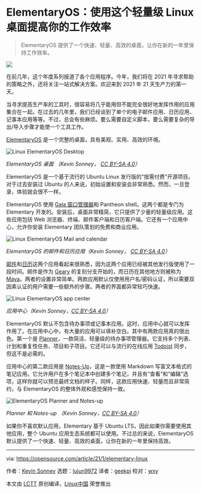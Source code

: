 [#]: collector: (lujun9972)
[#]: translator: (geekpi)
[#]: reviewer: (wxy)
[#]: publisher: ( )
[#]: url: ( )
[#]: subject: (Improve your productivity with this lightweight Linux desktop)
[#]: via: (https://opensource.com/article/21/1/elementary-linux)
[#]: author: (Kevin Sonney https://opensource.com/users/ksonney)

ElementaryOS：使用这个轻量级 Linux 桌面提高你的工作效率
======

> ElementaryOS 提供了一个快速、轻量、高效的桌面，让你在新的一年里保持工作效率。

![](https://img.linux.net.cn/data/attachment/album/202101/19/235403miy29qe6rqvv2vl3.jpg)

在前几年，这个年度系列报道了各个应用程序。今年，我们将在 2021 年寻求帮助的策略之外，还将关注一站式解决方案。欢迎来到 2021 年 21 天生产力的第一天。

当寻求提高生产率的工具时，很容易将几乎能用但不能完全很好地发挥作用的应用集合在一起。在过去的几年里，我们已经谈到了单个的电子邮件应用、日历应用、记事本应用等等。不过，总会有些麻烦。要么需要自定义脚本，要么需要复杂的导出/导入步骤才能使一个工具工作。

[ElementaryOS][2] 是一个完整的桌面，具有美观、实用、高效的环境。

![Linux ElementaryOS Desktop][3]

*ElementaryOS 桌面 （Kevin Sonney， [CC BY-SA 4.0][4]）*

ElementaryOS 是一个基于流行的 Ubuntu Linux 发行版的“按需付费”开源项目。对于过去安装过 Ubuntu 的人来说，初始设置和安装会非常熟悉。然而，一旦登录，体验就会很不一样。

ElementaryOS 使用 [Gala 窗口管理器][5]和 Pantheon shell。这两个都是专门为 Elementary 开发的。安装后，桌面非常精简，它只提供了少量的轻量级应用。这些应用包括 Web 浏览器、终端、邮件客户端和日历客户端。它还有一个应用中心，允许你安装 Elementary 团队策划的免费和商业应用。

![Linux ElementaryOS Mail and calendar][6]

*ElementaryOS 的邮件和日历应用（Kevin Sonney， [CC BY-SA 4.0][4]）*

[邮件][7]和[日历][8]这两个应用看起来很熟悉，因为这两个应用已经被其他发行版使用了一段时间。邮件是作为 [Geary][9] 的复刻分支开始的，而日历在其他地方则被称为 [Maya][10]。两者的设置非常简单。两款应用默认仅使用用户名/密码认证，所以需要双因素认证的用户需要一些额外的步骤。两者的界面都异常轻巧快速。

![Linux ElementaryOS app center][11]

*应用中心（Kevin Sonney，[CC BY-SA 4.0][4]）*

ElementaryOS 默认不包含待办事项或记事本应用。这时，应用中心就可以发挥作用了。在应用中心中，有大量的应用可以填补空白。其中有两款应用真的很出色。第一个是 [Planner][12]，一款简洁、轻量级的待办事项管理器。它支持多个列表、计划和重复性任务、项目和子项目。它还可以与流行的在线应用 [Todoist][13] 同步，但这不是必需的。

应用中心的第二款应用是 [Notes-Up][14]，这是一款使用 Markdown 写富文本格式的笔记应用。它允许用户在多个笔记本中创建多个笔记，并且有“查看”和“编辑”选项，这样你就可以预览最终文档的样子。同样，这款应用快速、轻量而且非常简约，与 ElementaryOS 的整体外观和感觉保持一致。

![ElementaryOS Planner and Notes-up][15]

*Planner 和 Notes-up （Kevin Sonney，[CC BY-SA 4.0][4]）*

如果你不喜欢默认应用，Elementary 基于 Ubuntu LTS，因此如果你需要使用其他应用，整个 Ubuntu 应用生态系统都可以使用。不过总的来说，ElementaryOS 默认提供了一个快速、轻量、高效的桌面，让你在新的一年里保持高效。

--------------------------------------------------------------------------------

via: https://opensource.com/article/21/1/elementary-linux

作者：[Kevin Sonney][a]
选题：[lujun9972][b]
译者：[geekpi](https://github.com/geekpi)
校对：[wxy](https://github.com/wxy)

本文由 [LCTT](https://github.com/LCTT/TranslateProject) 原创编译，[Linux中国](https://linux.cn/) 荣誉推出

[a]: https://opensource.com/users/ksonney
[b]: https://github.com/lujun9972
[1]: https://opensource.com/sites/default/files/styles/image-full-size/public/lead-images/lenovo-thinkpad-laptop-concentration-focus-windows-office.png?itok=-8E2ihcF (Woman using laptop concentrating)
[2]: https://elementary.io/
[3]: https://opensource.com/sites/default/files/pictures/elementaryos-desktop.png (ElementaryOS Desktop)
[4]: https://creativecommons.org/licenses/by-sa/4.0/
[5]: https://github.com/elementary/gala
[6]: https://opensource.com/sites/default/files/pictures/elementaryos-mail-calendar.png (Linux ElementaryOS Mail and calendar)
[7]: https://github.com/elementary/mail
[8]: https://github.com/elementary/calendar
[9]: https://wiki.gnome.org/Apps/Geary
[10]: https://launchpad.net/maya
[11]: https://opensource.com/sites/default/files/pictures/elementaryos-app-center_0.png (Linux ElementaryOS app center)
[12]: https://appcenter.elementary.io/com.github.alainm23.planner/
[13]: https://todoist.com/
[14]: https://github.com/Philip-Scott/Notes-up
[15]: https://opensource.com/sites/default/files/pictures/planner-notes-up.png (ElementaryOS Planner and Notes-up)
